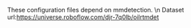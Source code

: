 These configuration files depend on mmdetection.
\n
Dataset url:https://universe.roboflow.com/djr-7q0lb/oilrtmdet
